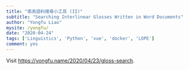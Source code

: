 ```yaml
---
title: "南島語料搜尋小工具 (II)"
subtitle: "Searching Interlinear Glosses Written in Word Documents"
author: "Yongfu Liao"
mysite: /yongfu/
date: "2020-04-24"
tags: ['Linguistics', 'Python', 'vue', 'docker', 'LOPE']
comment: yes
---
```



Visit <https://yongfu.name/2020/04/23/gloss-search>.